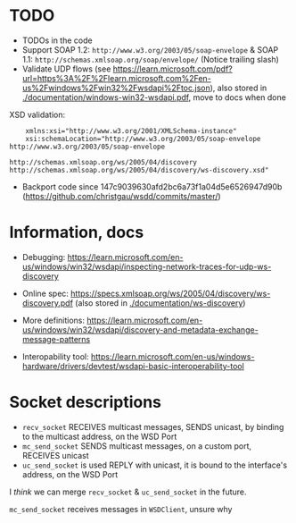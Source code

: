 # TODO

- TODOs in the code
- Support SOAP 1.2: `http://www.w3.org/2003/05/soap-envelope` & SOAP 1.1: `http://schemas.xmlsoap.org/soap/envelope/` (Notice trailing slash)
- Validate UDP flows (see https://learn.microsoft.com/pdf?url=https%3A%2F%2Flearn.microsoft.com%2Fen-us%2Fwindows%2Fwin32%2Fwsdapi%2Ftoc.json), also stored in [./documentation/windows-win32-wsdapi.pdf](./documentation/windows-win32-wsdapi.pdf), move to docs when done

XSD validation:

```
    xmlns:xsi="http://www.w3.org/2001/XMLSchema-instance"
    xsi:schemaLocation="http://www.w3.org/2003/05/soap-envelope http://www.w3.org/2003/05/soap-envelope
                        http://schemas.xmlsoap.org/ws/2005/04/discovery http://schemas.xmlsoap.org/ws/2005/04/discovery/ws-discovery.xsd"
```

- Backport code since 147c9039630afd2bc6a73f1a04d5e6526947d90b (https://github.com/christgau/wsdd/commits/master/)

# Information, docs

- Debugging: https://learn.microsoft.com/en-us/windows/win32/wsdapi/inspecting-network-traces-for-udp-ws-discovery

- Online spec: https://specs.xmlsoap.org/ws/2005/04/discovery/ws-discovery.pdf (also stored in [./documentation/ws-discovery](./documentation/ws-discovery.pdf))

- More definitions: https://learn.microsoft.com/en-us/windows/win32/wsdapi/discovery-and-metadata-exchange-message-patterns

- Interopability tool: https://learn.microsoft.com/en-us/windows-hardware/drivers/devtest/wsdapi-basic-interoperability-tool

# Socket descriptions

- `recv_socket` RECEIVES multicast messages, SENDS unicast, by binding to the multicast address, on the WSD Port
- `mc_send_socket` SENDS multicast messages, on a custom port, RECEIVES unicast
- `uc_send_socket` is used REPLY with unicast, it is bound to the interface's address, on the WSD Port

I _think_ we can merge `recv_socket` & `uc_send_socket` in the future.

`mc_send_socket` receives messages in `WSDClient`, unsure why
